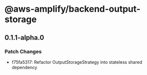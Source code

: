 # @aws-amplify/backend-output-storage

## 0.1.1-alpha.0

### Patch Changes

- f75fa5317: Refactor OutputStorageStrategy into stateless shared dependency
